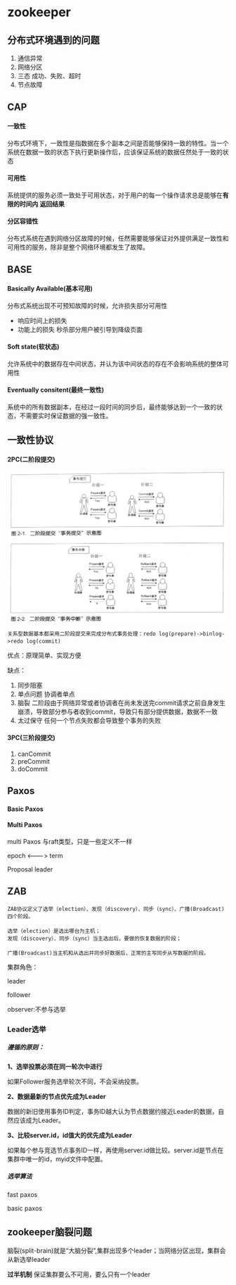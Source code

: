 # zookeeper

## 分布式环境遇到的问题

1. 通信异常
2. 网络分区
3. 三态
   成功、失败、超时
4. 节点故障



## CAP

#### 一致性

分布式环境下，一致性是指数据在多个副本之间是否能够保持一致的特性。当一个系统在数据一致的状态下执行更新操作后，应该保证系统的数据任然处于一致的状态

#### 可用性

系统提供的服务必须一致处于可用状态，对于用户的每一个操作请求总是能够在**有限的时间内** **返回结果**

#### 分区容错性

分布式系统在遇到网络分区故障的时候，任然需要能够保证对外提供满足一致性和可用性的服务，除非是整个网络环境都发生了故障。



## BASE

#### Basically Available(基本可用)

分布式系统出现不可预知故障的时候，允许损失部分可用性

* 响应时间上的损失
* 功能上的损失
  秒杀部分用户被引导到降级页面

#### Soft state(软状态)

允许系统中的数据存在中间状态，并认为该中间状态的存在不会影响系统的整体可用性

#### Eventually consitent(最终一致性)

系统中的所有数据副本，在经过一段时间的同步后，最终能够达到一个一致的状态，不需要实时保证数据的强一致性。



## 一致性协议

#### 2PC(二阶段提交)

![二阶段提交](./image/2pc.jpg)

`关系型数据基本都采用二阶段提交来完成分布式事务处理：redo log(prepare)->binlog->redo log(commit)`

优点：原理简单、实现方便

缺点：

1. 同步阻塞
2. 单点问题
   协调者单点
3. 脑裂
   二阶段由于网络异常或者协调者在尚未发送完commit请求之前自身发生崩溃，导致部分参与者收到commit，导致只有部分提供数据，数据不一致
4. 太过保守
   任何一个节点失败都会导致整个事务的失败



#### 3PC(三阶段提交)

1. canCommit
2. preCommit
3. doCommit



## Paxos

#### Basic Paxos



#### Multi Paxos

multi Paxos 与raft类型，只是一些定义不一样

epoch <---> term

Proposal   leader

#### 



## ZAB



```
ZAB协议定义了选举（election）、发现（discovery）、同步（sync）、广播(Broadcast)四个阶段。

选举（election）是选出哪台为主机；
发现（discovery）、同步（sync）当主选出后，要做的恢复数据的阶段；

广播(Broadcast)当主机和从选出并同步好数据后，正常的主写同步从写数据的阶段。
```



集群角色：

leader 

follower

observer:不参与选举



### Leader选举

##### 遵循的原则：

**1、选举投票必须在同一轮次中进行**

如果Follower服务选举轮次不同，不会采纳投票。

**2、数据最新的节点优先成为Leader**

数据的新旧使用事务ID判定，事务ID越大认为节点数据约接近Leader的数据，自然应该成为Leader。

**3、比较server.id，id值大的优先成为Leader**

如果每个参与竞选节点事务ID一样，再使用server.id做比较。server.id是节点在集群中唯一的id，myid文件中配置。

##### 选举算法

fast paxos

basic paxos



## zookeeper脑裂问题

脑裂(split-brain)就是“大脑分裂”,集群出现多个leader；当网络分区出现，集群会从新选举leader

**过半机制**   保证集群要么不可用，要么只有一个leader



